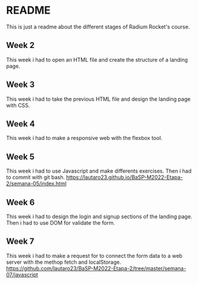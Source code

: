 # README

This is just a readme about the different stages of Radium Rocket's course.

## Week 2

This week i had to open an HTML file and create the structure of a landing page.

## Week 3

This week i had to take the previous HTML file and design the landing page with CSS.

## Week 4

This week i had to make a responsive web with the flexbox tool.

## Week 5

This week i had to use Javascript and make differents exercises. Then i had to commit with git bash.
https://lautaro23.github.io/BaSP-M2022-Etapa-2/semana-05/index.html

## Week 6

This week i had to design the login and signup sections of the landing page. Then i had to use DOM for validate the form.

## Week 7

This week i had to make a request for to connect the form data to a web server with the methop fetch and localStorage.
https://github.com/lautaro23/BaSP-M2022-Etapa-2/tree/master/semana-07/javascript

